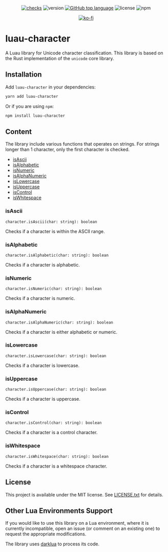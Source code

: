 <div align="center">

[![checks](https://github.com/seaofvoices/luau-character/actions/workflows/test.yml/badge.svg)](https://github.com/seaofvoices/luau-character/actions/workflows/test.yml)
![version](https://img.shields.io/github/package-json/v/seaofvoices/luau-character)
[![GitHub top language](https://img.shields.io/github/languages/top/seaofvoices/luau-character)](https://github.com/luau-lang/luau)
![license](https://img.shields.io/npm/l/luau-character)
![npm](https://img.shields.io/npm/dt/luau-character)

[![ko-fi](https://ko-fi.com/img/githubbutton_sm.svg)](https://ko-fi.com/seaofvoices)

</div>

# luau-character

A Luau library for Unicode character classification. This library is based on the Rust implementation of the `unicode` core library.

## Installation

Add `luau-character` in your dependencies:

```bash
yarn add luau-character
```

Or if you are using `npm`:

```bash
npm install luau-character
```

## Content

The library include various functions that operates on strings. For strings longer than 1 character, only the first character is checked.

- [isAscii](#isascii)
- [isAlphabetic](#isalphabetic)
- [isNumeric](#isnumeric)
- [isAlphaNumeric](#isalphanumeric)
- [isLowercase](#islowercase)
- [isUppercase](#isuppercase)
- [isControl](#iscontrol)
- [isWhitespace](#iswhitespace)

### isAscii
```luau
character.isAscii(char: string): boolean
```
Checks if a character is within the ASCII range.

### isAlphabetic
```luau
character.isAlphabetic(char: string): boolean
```
Checks if a character is alphabetic.

### isNumeric
```luau
character.isNumeric(char: string): boolean
```
Checks if a character is numeric.

### isAlphaNumeric
```luau
character.isAlphaNumeric(char: string): boolean
```
Checks if a character is either alphabetic or numeric.

### isLowercase
```luau
character.isLowercase(char: string): boolean
```
Checks if a character is lowercase.

### isUppercase
```luau
character.isUppercase(char: string): boolean
```
Checks if a character is uppercase.

### isControl
```luau
character.isControl(char: string): boolean
```
Checks if a character is a control character.

### isWhitespace
```luau
character.isWhitespace(char: string): boolean
```
Checks if a character is a whitespace character.

## License

This project is available under the MIT license. See [LICENSE.txt](LICENSE.txt) for details.

## Other Lua Environments Support

If you would like to use this library on a Lua environment, where it is currently incompatible, open an issue (or comment on an existing one) to request the appropriate modifications.

The library uses [darklua](https://github.com/seaofvoices/darklua) to process its code.
